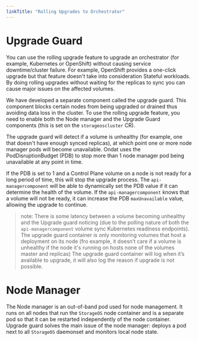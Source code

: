 ```yaml
---
linkTitle: "Rolling Upgrades to Orchestrator"
---
```


# Upgrade Guard 

You can use the rolling upgrade feature to upgrade an orchestrator (for example, Kubernetes or OpenShift) without causing service downtime/cluster failure. For example, OpenShift provides a one-click upgrade but that feature doesn't take into consideration Stateful workloads. By doing rolling upgrades without waiting for the replicas to sync you can cause major issues on the affected volumes. 

We have developed a separate component called the upgrade guard. This component blocks certain nodes from being upgraded or drained thus avoiding data loss in the cluster.
To use the rolling upgrade feature, you need to enable both the Node manager and the Upgrade Guard components (this is set on the `storageoscluster` CR).

The upgrade guard will detect if a volume is unhealthy (for example, one that doesn't have enough synced replicas), at which point one or more node manager pods will become unavailable. Ondat uses the PodDisruptionBudget (PDB) to stop more than 1 node manager pod being unavailable at any point in time. 

If the PDB is set to 1 and a Control Plane volume on a node is not ready for a long period of time, this will stop the upgrade process. The `api-managercomponent` will be able to dynamically set the PDB value if it can determine the health of the volume. If the `api-managercomponent` knows that a volume will not be ready, it can increase the PDB `maxUnavailable` value, allowing the upgrade to continue.


>note: There is some latency between a volume becoming unhealthy and the Upgrade guard noticing (due to the polling nature of both the `api-managercomponent` volume sync Kubernetes readiness endpoints).
The upgrade guard container is only monitoring volumes that host a deployment on its node (fro example, it doesn’t care if a volume is unhealthy if the node it's running on hosts none of the volumes master and replicas)
The upgrade guard container will log when it’s available to upgrade, it will also log the reason if upgrade is not possible.

# Node Manager

The Node manager is an out-of-band pod used for node management.  It runs on all nodes that run the `StorageOS` node container and is a separate pod so that it can be restarted independently of the node container. Upgrade guard solves the main issue of the node manager: deploys a pod next to all `StorageOS` daemonset and monitors local node state. 
